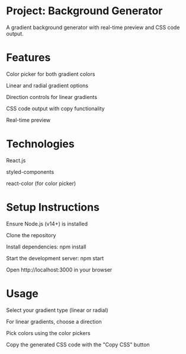 # Project: Background Generator

A gradient background generator with real-time preview and CSS code output.

# Features

Color picker for both gradient colors

Linear and radial gradient options

Direction controls for linear gradients

CSS code output with copy functionality

Real-time preview

# Technologies

React.js

styled-components

react-color (for color picker)

# Setup Instructions

Ensure Node.js (v14+) is installed

Clone the repository

Install dependencies: npm install

Start the development server: npm start

Open http://localhost:3000 in your browser

# Usage

Select your gradient type (linear or radial)

For linear gradients, choose a direction

Pick colors using the color pickers

Copy the generated CSS code with the "Copy CSS" button
